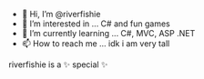 - 👋 Hi, I’m @riverfishie
- 👀 I’m interested in ... C# and fun games
- 🌱 I’m currently learning ... C#, MVC, ASP .NET
- 📫 How to reach me ... idk i am very tall

riverfishie is a ✨ special ✨

